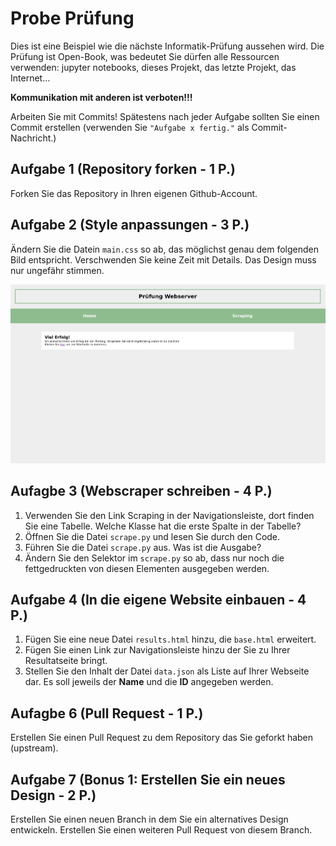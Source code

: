 # Probe Prüfung

Dies ist eine Beispiel wie die nächste Informatik-Prüfung aussehen wird. Die
Prüfung ist Open-Book, was bedeutet Sie dürfen alle Ressourcen verwenden:
jupyter notebooks, dieses Projekt, das letzte Projekt, das Internet...

**Kommunikation mit anderen ist verboten!!!**

Arbeiten Sie mit Commits! Spätestens nach jeder Aufgabe sollten Sie einen
Commit erstellen (verwenden Sie `"Aufgabe x fertig."` als Commit-Nachricht.)

## Aufgabe 1 (Repository forken - 1 P.)

Forken Sie das Repository in Ihren eigenen Github-Account.

## Aufgabe 2 (Style anpassungen - 3 P.)

Ändern Sie die Datein `main.css` so ab, das möglichst genau dem folgenden Bild
entspricht. Verschwenden Sie keine Zeit mit Details. Das Design muss nur
ungefähr stimmen.

![index.png](index.png)

## Aufagbe 3 (Webscraper schreiben - 4 P.)

1. Verwenden Sie den Link Scraping in der Navigationsleiste, dort finden Sie
   eine Tabelle. Welche Klasse hat die erste Spalte in der Tabelle?
3. Öffnen Sie die Datei `scrape.py` und lesen Sie durch den Code.
4. Führen Sie die Datei `scrape.py` aus. Was ist die Ausgabe?
6. Ändern Sie den Selektor im `scrape.py` so ab, dass nur noch die
   fettgedruckten von diesen Elementen ausgegeben werden.

## Aufgabe 4 (In die eigene Website einbauen - 4 P.)

1. Fügen Sie eine neue Datei `results.html` hinzu, die `base.html` erweitert.
1. Fügen Sie einen Link zur Navigationsleiste hinzu der Sie zu Ihrer
   Resultatseite bringt.
3. Stellen Sie den Inhalt der Datei `data.json` als Liste auf Ihrer Webseite
   dar. Es soll jeweils der **Name** und die **ID** angegeben werden. 

## Aufagbe 6 (Pull Request - 1 P.)

Erstellen Sie einen Pull Request zu dem Repository das Sie geforkt haben
(upstream).

## Aufgabe 7 (Bonus 1: Erstellen Sie ein neues Design - 2 P.)

Erstellen Sie einen neuen Branch in dem Sie ein alternatives Design entwickeln.
Erstellen Sie einen weiteren Pull Request von diesem Branch.
